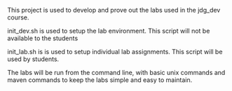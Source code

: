 This project is used to develop and prove out the labs used in the jdg_dev course.

init_dev.sh is used to setup the lab environment.  This script will not be available to the students

init_lab.sh is is used to setup individual lab assignments.  This script will be used by students.

The labs will be run from the command line, with basic unix commands and maven commands to keep the
labs simple and easy to maintain.
